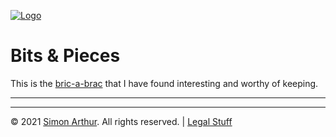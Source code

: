<script src="https://www.simonarthur.co.uk/includes/scripts/md-page.js"></script>

[![Logo](https://www.simonarthur.co.uk/includes/images/anomis66_jack.png "Keep It Simple, Simon")][home]






Bits &amp; Pieces
=================

This is the [bric-a-brac](https://en.wikipedia.org/wiki/Bric-%C3%A0-brac) that I have found interesting and worthy of keeping.






------

<ul id="myNavbar" class="columns"></ul>
<script src="https://www.simonarthur.co.uk/includes/scripts/navigation.news.js"></script>

------

&copy; 2021 [Simon Arthur][home].  All rights reserved. | [Legal Stuff][legal]

[home]: <https://www.simonarthur.co.uk/> "Keep It Simple, Simon"
[legal]: <https://www.simonarthur.co.uk/legal.html> "Legal Stuff"